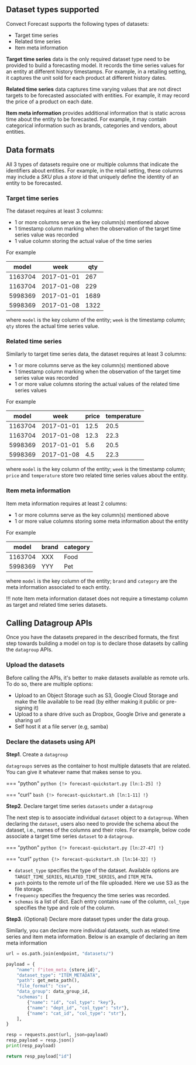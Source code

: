
## Dataset types supported

Convect Forecast supports the following types of datasets:

* Target time series
* Related time series 
* Item meta information 

**Target time series** data is the only required dataset type need to be provided to build a forecasting model. It records the time series values for an entity at different history timestamps. For example, in a retailing setting, it captures the unit sold for each product at different history dates.

**Related time series** data captures time varying values that are not direct targets to be forecasted associated with entities. For example, it may record the price of a product on each date. 

**Item meta information** provides additional information that is static across time about the entity to be forecasted.
For example, it may contain categorical information such as brands, categories and vendors, about entities.

## Data formats

All 3 types of datasets require one or multiple columns that indicate the identifiers about entities. For example, in the retail setting, these columns may include a *SKU* plus a *store* id that uniquely define the identity of an entity to be forecasted.

### Target time series

The dataset requires at least 3 columns:

* 1 or more columns serve as the key column(s) mentioned above
* 1 timestamp column marking when the observation of the target time series value was recorded
* 1 value column storing the actual value of the time series

For example

model      |week       |qty    
-----------|-----------|-------
1163704	   |2017-01-01 |267    
1163704	   |2017-01-08 |229    
5998369    |2017-01-01 |1689   
5998369    |2017-01-08 |1322   

where `model` is the key column of the entity; `week` is the timestamp column; `qty` stores the actual time series value.

### Related time series 

Similarly to target time series data, the dataset requires at least 3 columns: 

* 1 or more columns serve as the key column(s) mentioned above
* 1 timestamp column marking when the observation of the target time series value was recorded
* 1 or more value columns storing the actual values of the related time series values

For example

model      |week       |price    |    temperature
-----------|-----------|---------|---------------
1163704	   |2017-01-01 |12.5     |  20.5
1163704	   |2017-01-08 |12.3     |  22.3
5998369    |2017-01-01 |5.6      |  20.5
5998369    |2017-01-08 |4.5      |  22.3

where `model` is the key column of the entity; `week` is the timestamp column; `price` and `temperature` store two related time series values about the entity.

### Item meta information

Item meta information requires at least 2 columns:

* 1 or more columns serve as the key column(s) mentioned above
* 1 or more value columns storing some meta information about the entity

For example

model      |brand     |category    
-----------|----------|-------
1163704	   |XXX       |Food    
5998369    |YYY       |Pet

where `model` is the key column of the entity; `brand` and `category` are the meta information associated to each entity.

!!! note
    Item meta information dataset does not require a timestamp column as target and related time series datasets.

## Calling Datagroup APIs

Once you have the datasets prepared in the described formats, the first step towards building a model on top is to declare those datasets by calling the `datagroup` APIs.

### Upload the datasets

Before calling the APIs, it's better to make datasets available as remote urls. To do so, there are multiple options:

* Upload to an Object Storage such as S3, Google Cloud Storage and make the file available to be read (by either making it public or pre-signing it)
* Upload to a share drive such as Dropbox, Google Drive and generate a sharing url
* Self host it at a file server (e.g, samba)

### Declare the datasets using API

**Step1**. Create a `datagroup`

`datagroups` serves as the container to host multiple datasets that are related. You can give it whatever name that makes sense to you.

=== "python"
    ```python
    {!> forecast-quickstart.py [ln:1-25] !}
    ```

=== "curl"
    ```bash
    {!> forecast-quickstart.sh [ln:1-11] !}
    ```

**Step2**. Declare target time series `datasets` under a `datagroup`

The next step is to associate individual `dataset` object to a `datagroup`. When declaring the `dataset`, users also need to provide the schema about the dataset, i.e., names of the columns and their roles. For example, below code associate a target time series `dataset` to a `datagroup`.

=== "python"
    ```python
    {!> forecast-quickstart.py [ln:27-47] !}
    ```

=== "curl"
    ```python
    {!> forecast-quickstart.sh [ln:14-32] !}
    ```

* `dataset_type` specifies the type of the dataset. Available options are `TARGET_TIME_SERIES`, `RELATED_TIME_SERIES`, and `ITEM_META`.
* `path` points to the remote url of the file uploaded. Here we use S3 as the file storage.
* `frequency` specifies the frequency the time series was recorded.
* `schemas` is a list of dict. Each entry contains `name` of the column, `col_type` specifies the type and role of the column.

**Step3**. (Optional) Declare more dataset types under the data group.

Similarly, you can declare more individual datasets, such as related time series and item meta information. Below is an example of declaring an item meta information

```python
url = os.path.join(endpoint, "datasets/")

payload = {
    "name": f"item_meta_{store_id}",
    "dataset_type": "ITEM_METADATA",
    "path": get_meta_path(),
    "file_format": "csv",
    "data_group": data_group_id,
    "schemas": [
        {"name": "id", "col_type": "key"},
        {"name": "dept_id", "col_type": "str"},
        {"name": "cat_id", "col_type": "str"},
    ],
}

resp = requests.post(url, json=payload)
resp_payload = resp.json()
print(resp_payload)

return resp_payload["id"]
```


